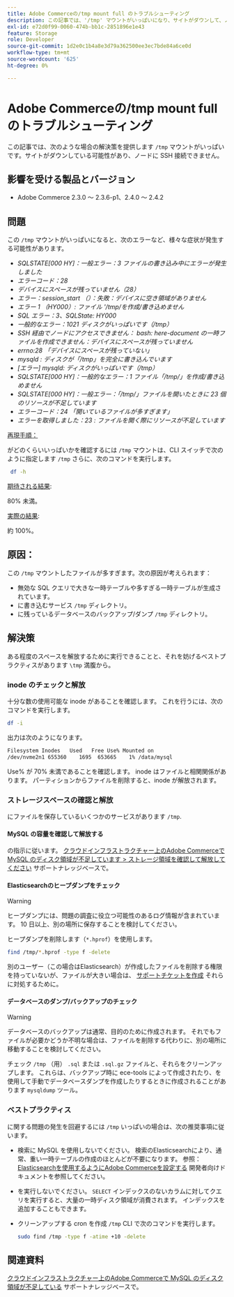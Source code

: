 ```yaml
---
title: Adobe Commerceの/tmp mount full のトラブルシューティング
description: この記事では、'/tmp' マウントがいっぱいになり、サイトがダウンして、ノードに SSH 接続できない場合の解決策を示します。
exl-id: e72d0f99-0060-474b-bb1c-2851896e1e43
feature: Storage
role: Developer
source-git-commit: 1d2e0c1b4a8e3d79a362500ee3ec7bde84a6ce0d
workflow-type: tm+mt
source-wordcount: '625'
ht-degree: 0%

---
```


# Adobe Commerceの/tmp mount full のトラブルシューティング

この記事では、次のような場合の解決策を提供します `/tmp` マウントがいっぱいです。サイトがダウンしている可能性があり、ノードに SSH 接続できません。

## 影響を受ける製品とバージョン

* Adobe Commerce 2.3.0 ～ 2.3.6-p1、2.4.0 ～ 2.4.2

## 問題

この `/tmp` マウントがいっぱいになると、次のエラーなど、様々な症状が発生する可能性があります。

* *SQLSTATE[000 HY]：一般エラー：3 ファイルの書き込み中にエラーが発生しました*
* *エラーコード：28*
* *デバイスにスペースが残っていません（28）*
* *エラー：session_start （）：失敗：デバイスに空き領域がありません*
* *エラー 1 （HY000）: ファイル &#39;/tmp/を作成/書き込めません*
* *SQL エラー：3、SQLState: HY000*
* *一般的なエラー：1021 ディスクがいっぱいです（/tmp）*
* *SSH 経由でノードにアクセスできません：*
  *bash: here-document の一時ファイルを作成できません：デバイスにスペースが残っていません*
* *errno:28 「デバイスにスペースが残っていない」*
* *mysqld : ディスクが「/tmp」を完全に書き込んでいます*
* *[エラー] mysqld: ディスクがいっぱいです（/tmp）*
* *SQLSTATE[000 HY]：一般的なエラー：1 ファイル「/tmp/」を作成/書き込めません*
* *SQLSTATE[000 HY]：一般エラー：「/tmp/」ファイルを開いたときに 23 個のリソースが不足しています*
* *エラーコード：24 「開いているファイルが多すぎます」*
* *エラーを取得しました：23 : ファイルを開く際にリソースが不足しています*


<u>再現手順：</u>

がどのくらいいっぱいかを確認するには `/tmp` マウントは、CLI スイッチで次のように指定します `/tmp` さらに、次のコマンドを実行します。

```bash
 df -h
```

<u>期待される結果</u>:

80% 未満。

<u>実際の結果</u>:

約 100%。

## 原因：

この `/tmp` マウントしたファイルが多すぎます。次の原因が考えられます：

* 無効な SQL クエリで大きな一時テーブルや多すぎる一時テーブルが生成されています。
* に書き込むサービス `/tmp` ディレクトリ。
* に残っているデータベースのバックアップ/ダンプ `/tmp` ディレクトリ。

## 解決策

ある程度のスペースを解放するために実行できることと、それを妨げるベストプラクティスがあります `\tmp` 満腹から。

### inode のチェックと解放

十分な数の使用可能な inode があることを確認します。 これを行うには、次のコマンドを実行します。

```bash
df -i
```

出力は次のようになります。

```bash
Filesystem Inodes   Used   Free Use% Mounted on
/dev/nvme2n1 655360    1695  653665    1% /data/mysql
```

Use% が 70% 未満であることを確認します。 inode はファイルと相関関係があります。 パーティションからファイルを削除すると、inode が解放されます。

### ストレージスペースの確認と解放

にファイルを保存しているいくつかのサービスがあります `/tmp`.

#### MySQL の容量を確認して解放する

の指示に従います。 [クラウドインフラストラクチャー上のAdobe Commerceで MySQL のディスク領域が不足しています > ストレージ領域を確認して解放してください](/help/troubleshooting/database/mysql-disk-space-is-low-on-magento-commerce-cloud.md#check_and_free) サポートナレッジベースで。

#### Elasticsearchのヒープダンプをチェック

>[!WARNING]
>
>ヒープダンプには、問題の調査に役立つ可能性のあるログ情報が含まれています。 10 日以上、別の場所に保存することを検討してください。

ヒープダンプを削除します（`*.hprof`）を使用します。

```bash
find /tmp/*.hprof -type f -delete
```

別のユーザー（この場合はElasticsearch）が作成したファイルを削除する権限を持っていないが、ファイルが大きい場合は、 [サポートチケットを作成](/help/help-center-guide/help-center/magento-help-center-user-guide.md#submit-ticket) それらに対処するために。

#### データベースのダンプ/バックアップのチェック

>[!WARNING]
>
>データベースのバックアップは通常、目的のために作成されます。 それでもファイルが必要かどうか不明な場合は、ファイルを削除する代わりに、別の場所に移動することを検討してください。

チェック `/tmp` （用） `.sql` または `.sql.gz` ファイルと、それらをクリーンアップします。 これらは、バックアップ時に ece-tools によって作成されたり、を使用して手動でデータベースダンプを作成したりするときに作成されることがあります `mysqldump` ツール。

### ベストプラクティス

に関する問題の発生を回避するには `/tmp` いっぱいの場合は、次の推奨事項に従います。

* 検索に MySQL を使用しないでください。 検索のElasticsearchにより、通常、重い一時テーブルの作成のほとんどが不要になります。 参照： [Elasticsearchを使用するようにAdobe Commerceを設定する](https://devdocs.magento.com/guides/v2.2/config-guide/elasticsearch/configure-magento.html) 開発者向けドキュメントを参照してください。
* を実行しないでください。 `SELECT` インデックスのないカラムに対してクエリを実行すると、大量の一時ディスク領域が消費されます。 インデックスを追加することもできます。
* クリーンアップする cron を作成 `/tmp` CLI で次のコマンドを実行します。

  ```bash
  sudo find /tmp -type f -atime +10 -delete
  ```

## 関連資料

[クラウドインフラストラクチャー上のAdobe Commerceで MySQL のディスク領域が不足している](/help/troubleshooting/database/mysql-disk-space-is-low-on-magento-commerce-cloud.md) サポートナレッジベースで。
